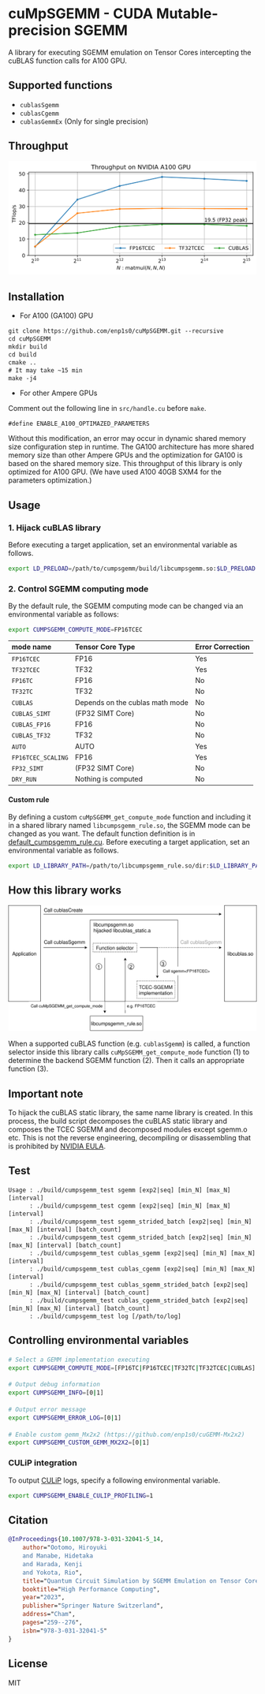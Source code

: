 # cuMpSGEMM - CUDA Mutable-precision SGEMM

A library for executing SGEMM emulation on Tensor Cores intercepting the cuBLAS function calls for A100 GPU.

## Supported functions
- `cublasSgemm`
- `cublasCgemm`
- `cublasGemmEx` (Only for single precision)

## Throughput
<img alt='cumpsgemm throughput' src='./docs/sgemm-throughput.svg'>

## Installation
- For A100 (GA100) GPU

```
git clone https://github.com/enp1s0/cuMpSGEMM.git --recursive
cd cuMpSGEMM
mkdir build
cd build
cmake ..
# It may take ~15 min
make -j4
```

- For other Ampere GPUs

Comment out the following line in `src/handle.cu` before `make`.
```
#define ENABLE_A100_OPTIMAZED_PARAMETERS
```
Without this modification, an error may occur in dynamic shared memory size configuration step in runtime.
The GA100 architecture has more shared memory size than other Ampere GPUs and the optimization for GA100 is based on the shared memory size.
This throughput of this library is only optimized for A100 GPU.
(We have used A100 40GB SXM4 for the parameters optimization.)

## Usage

### 1. Hijack cuBLAS library
Before executing a target application, set an environmental variable as follows.
```bash
export LD_PRELOAD=/path/to/cumpsgemm/build/libcumpsgemm.so:$LD_PRELOAD
```

### 2. Control SGEMM computing mode
By the default rule, the SGEMM computing mode can be changed via an environmental variable as follows:

```bash
export CUMPSGEMM_COMPUTE_MODE=FP16TCEC
```

| mode name            | Tensor Core Type               | Error Correction |
|:---------------------|:-------------------------------|:-----------------|
|`FP16TCEC`            | FP16                           | Yes              |
|`TF32TCEC`            | TF32                           | Yes              |
|`FP16TC`              | FP16                           | No               |
|`TF32TC`              | TF32                           | No               |
|`CUBLAS`              | Depends on the cublas math mode| No               |
|`CUBLAS_SIMT`         | (FP32 SIMT Core)               | No               |
|`CUBLAS_FP16`         | FP16                           | No               |
|`CUBLAS_TF32`         | TF32                           | No               |
|`AUTO`                | AUTO                           | Yes              |
|`FP16TCEC_SCALING`    | FP16                           | Yes              |
|`FP32_SIMT`           | (FP32 SIMT Core)               | No               |
|`DRY_RUN`             | Nothing is computed            | No               |

#### Custom rule
By defining a custom `cuMpSGEMM_get_compute_mode` function and including it in a shared library named `libcumpsgemm_rule.so`, the SGEMM mode can be changed as you want.
The default function definition is in [default_cumpsgemm_rule.cu](src/default_cumpsgemm_rule.cu).
Before executing a target application, set an environmental variable as follows.
```bash
export LD_LIBRARY_PATH=/path/to/libcumpsgemm_rule.so/dir:$LD_LIBRARY_PATH
```

## How this library works

![cuMpSGEMM flow](./docs/cumpsgemm.svg)

When a supported cuBLAS function (e.g. `cublasSgemm`) is called, a function selector inside this library calls `cuMpSGEMM_get_compute_mode` function (1) to determine the backend SGEMM function (2).
Then it calls an appropriate function (3).

## Important note
To hijack the cuBLAS static library, the same name library is created.
In this process, the build script decomposes the cuBLAS static library and composes the TCEC SGEMM and decomposed modules except sgemm.o etc.
This is not the reverse engineering, decompiling or disassembling that is prohibited by [NVIDIA EULA](https://docs.nvidia.com/cuda/eula/index.html).

## Test
```
Usage : ./build/cumpsgemm_test sgemm [exp2|seq] [min_N] [max_N] [interval]
      : ./build/cumpsgemm_test cgemm [exp2|seq] [min_N] [max_N] [interval]
      : ./build/cumpsgemm_test sgemm_strided_batch [exp2|seq] [min_N] [max_N] [interval] [batch_count]
      : ./build/cumpsgemm_test cgemm_strided_batch [exp2|seq] [min_N] [max_N] [interval] [batch_count]
      : ./build/cumpsgemm_test cublas_sgemm [exp2|seq] [min_N] [max_N] [interval]
      : ./build/cumpsgemm_test cublas_cgemm [exp2|seq] [min_N] [max_N] [interval]
      : ./build/cumpsgemm_test cublas_sgemm_strided_batch [exp2|seq] [min_N] [max_N] [interval] [batch_count]
      : ./build/cumpsgemm_test cublas_cgemm_strided_batch [exp2|seq] [min_N] [max_N] [interval] [batch_count]
      : ./build/cumpsgemm_test log [/path/to/log]
```

## Controlling environmental variables
```bash
# Select a GEMM implementation executing
export CUMPSGEMM_COMPUTE_MODE=[FP16TC|FP16TCEC|TF32TC|TF32TCEC|CUBLAS]

# Output debug information
export CUMPSGEMM_INFO=[0|1]

# Output error message
export CUMPSGEMM_ERROR_LOG=[0|1]

# Enable custom gemm_Mx2x2 (https://github.com/enp1s0/cuGEMM-Mx2x2)
export CUMPSGEMM_CUSTOM_GEMM_MX2X2=[0|1]
```

### CULiP integration
To output [CULiP](https://github.com/enp1s0/CULiP) logs, specify a following environmental variable.
```bash
export CUMPSGEMM_ENABLE_CULIP_PROFILING=1
```

## Citation
```bibtex
@InProceedings{10.1007/978-3-031-32041-5_14,
	author="Ootomo, Hiroyuki
	and Manabe, Hidetaka
	and Harada, Kenji
	and Yokota, Rio",
	title="Quantum Circuit Simulation by SGEMM Emulation on Tensor Cores and Automatic Precision Selection",
	booktitle="High Performance Computing",
	year="2023",
	publisher="Springer Nature Switzerland",
	address="Cham",
	pages="259--276",
	isbn="978-3-031-32041-5"
}
```

## License
MIT
